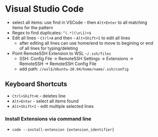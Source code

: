 # Visual Studio Code

- select all items: use find in VSCode - then `Alt+Enter` to all matching items for the pattern
- Regex to find duplicates: `^(.*)(\n\1)+$`
- Edit all lines - `Ctrl+A` and then - `Alt+Shift+I` to edit all lines
  - after editing all lines can use home/end to move to begining or end of all lines for typing/deleting
- Point RemoteSSH Extension to WSL `~/.ssh/files`
  - SSH: Config File -> RemoteSSH Settings -> Extensions -> RemoteSSH -> RemoteSSH Config File
  - add path: `//wsl$/Ubuntu-20.04/home/name/.ssh/config`

## Keyboard Shortcuts

- `Ctrl+Shift+K` - deletes line
- `Alt+Enter` - select all items found
- `Alt+Shift+I` - edit multiple selected lines  

### Install Extensions via command line

- `code --install-extension {extension_identifier}`
